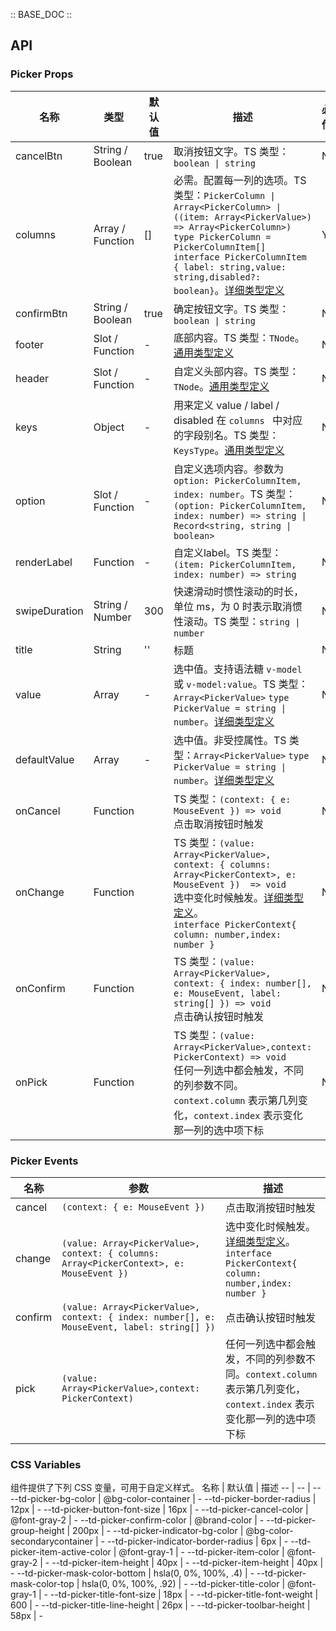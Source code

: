 :: BASE_DOC ::


## API

### Picker Props

名称 | 类型 | 默认值 | 描述 | 必传
-- | -- | -- | -- | --
cancelBtn | String / Boolean | true | 取消按钮文字。TS 类型：`boolean \| string` | N
columns | Array / Function | [] | 必需。配置每一列的选项。TS 类型：`PickerColumn \| Array<PickerColumn> \| ((item: Array<PickerValue>)  => Array<PickerColumn>)` `type PickerColumn = PickerColumnItem[]` `interface PickerColumnItem { label: string,value: string,disabled?: boolean}`。[详细类型定义](https://github.com/Tencent/tdesign-mobile-vue/tree/develop/src/picker/type.ts) | Y
confirmBtn | String / Boolean | true | 确定按钮文字。TS 类型：`boolean \| string` | N
footer | Slot / Function | - | 底部内容。TS 类型：`TNode`。[通用类型定义](https://github.com/Tencent/tdesign-mobile-vue/blob/develop/src/common.ts) | N
header | Slot / Function | - | 自定义头部内容。TS 类型：`TNode`。[通用类型定义](https://github.com/Tencent/tdesign-mobile-vue/blob/develop/src/common.ts) | N
keys | Object | - | 用来定义 value / label / disabled 在 `columns ` 中对应的字段别名。TS 类型：`KeysType`。[通用类型定义](https://github.com/Tencent/tdesign-mobile-vue/blob/develop/src/common.ts) | N
option | Slot / Function | - | 自定义选项内容。参数为 `option: PickerColumnItem, index: number`。TS 类型：`(option: PickerColumnItem, index: number) => string \| Record<string, string \| boolean>` | N
renderLabel | Function | - | 自定义label。TS 类型：`(item: PickerColumnItem, index: number) => string` | N
swipeDuration | String / Number | 300 | 快速滑动时惯性滚动的时长，单位 ms，为 0 时表示取消惯性滚动。TS 类型：`string \| number` | N
title | String | '' | 标题 | N
value | Array | - | 选中值。支持语法糖 `v-model` 或 `v-model:value`。TS 类型：`Array<PickerValue>` `type PickerValue = string \| number`。[详细类型定义](https://github.com/Tencent/tdesign-mobile-vue/tree/develop/src/picker/type.ts) | N
defaultValue | Array | - | 选中值。非受控属性。TS 类型：`Array<PickerValue>` `type PickerValue = string \| number`。[详细类型定义](https://github.com/Tencent/tdesign-mobile-vue/tree/develop/src/picker/type.ts) | N
onCancel | Function |  | TS 类型：`(context: { e: MouseEvent }) => void`<br/>点击取消按钮时触发 | N
onChange | Function |  | TS 类型：`(value: Array<PickerValue>, context: { columns: Array<PickerContext>, e: MouseEvent })  => void`<br/>选中变化时候触发。[详细类型定义](https://github.com/Tencent/tdesign-mobile-vue/tree/develop/src/picker/type.ts)。<br/>`interface PickerContext{ column: number,index: number }`<br/> | N
onConfirm | Function |  | TS 类型：`(value: Array<PickerValue>, context: { index: number[], e: MouseEvent, label: string[] }) => void`<br/>点击确认按钮时触发 | N
onPick | Function |  | TS 类型：`(value: Array<PickerValue>,context: PickerContext) => void`<br/>任何一列选中都会触发，不同的列参数不同。`context.column` 表示第几列变化，`context.index` 表示变化那一列的选中项下标 | N

### Picker Events

名称 | 参数 | 描述
-- | -- | --
cancel | `(context: { e: MouseEvent })` | 点击取消按钮时触发
change | `(value: Array<PickerValue>, context: { columns: Array<PickerContext>, e: MouseEvent }) ` | 选中变化时候触发。[详细类型定义](https://github.com/Tencent/tdesign-mobile-vue/tree/develop/src/picker/type.ts)。<br/>`interface PickerContext{ column: number,index: number }`<br/>
confirm | `(value: Array<PickerValue>, context: { index: number[], e: MouseEvent, label: string[] })` | 点击确认按钮时触发
pick | `(value: Array<PickerValue>,context: PickerContext)` | 任何一列选中都会触发，不同的列参数不同。`context.column` 表示第几列变化，`context.index` 表示变化那一列的选中项下标

### CSS Variables

组件提供了下列 CSS 变量，可用于自定义样式。
名称 | 默认值 | 描述 
-- | -- | --
--td-picker-bg-color | @bg-color-container | - 
--td-picker-border-radius | 12px | - 
--td-picker-button-font-size | 16px | - 
--td-picker-cancel-color | @font-gray-2 | - 
--td-picker-confirm-color | @brand-color | - 
--td-picker-group-height | 200px | - 
--td-picker-indicator-bg-color | @bg-color-secondarycontainer | - 
--td-picker-indicator-border-radius | 6px | - 
--td-picker-item-active-color | @font-gray-1 | - 
--td-picker-item-color | @font-gray-2 | - 
--td-picker-item-height | 40px | - 
--td-picker-item-height | 40px | - 
--td-picker-mask-color-bottom | hsla(0, 0%, 100%, .4) | - 
--td-picker-mask-color-top | hsla(0, 0%, 100%, .92) | - 
--td-picker-title-color | @font-gray-1 | - 
--td-picker-title-font-size | 18px | - 
--td-picker-title-font-weight | 600 | - 
--td-picker-title-line-height | 26px | - 
--td-picker-toolbar-height | 58px | -